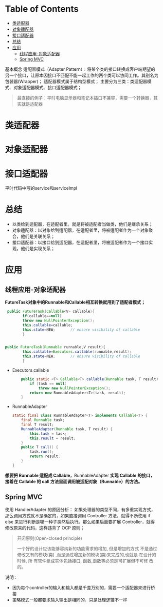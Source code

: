 # Table of Contents

* [类适配器](#类适配器)
* [对象适配器](#对象适配器)
* [接口适配器](#接口适配器)
* [总结](#总结)
* [应用](#应用)
  * [线程应用-对象适配器](#线程应用-对象适配器)
  * [Spring MVC](#spring-mvc)



基本概念 适配器模式（Adapter Pattern）：将某个类的接口转换成客户端期望的另一个接口，让原本因接口不匹配不能一起工作的两个类可以协同工作。其别名为包装器(Wrapper)； 适配器模式属于结构型模式；
主要分为三类：类适配器模式、对象适配器模式、接口适配器模式；



> 最直接的例子：平时电脑显示器和笔记本插口不兼容，需要一个转换器，其实就是适配器

# 类适配器

# 对象适配器

# 接口适配器

平时代码中写的service和serviceImpl

# 总结

- 以类给到适配器，在适配者里，就是将被适配者当做类，他们是继承关系；
- 对象适配器：以对象给到适配器，在适配者里，将被适配者作为一个对象聚合，他们是关联关系；
- 接口适配器：以接口给到适配器，在适配者里，将被适配者作为一个接口实现，他们是实现关系；

# 应用

## 线程应用-对象适配器

**FutureTask对象中的Runnable和Callable相互转换就用到了适配者模式；**

```java
 public FutureTask(Callable<V> callable){
        if(callable==null)
        throw new NullPointerException();
        this.callable=callable;
        this.state=NEW;       // ensure visibility of callable
        }


public FutureTask(Runnable runnable,V result){
        this.callable=Executors.callable(runnable,result);
        this.state=NEW;       // ensure visibility of callable
        }
```

+ Executors.callable

  ```java
      public static <T> Callable<T> callable(Runnable task, T result) {
          if (task == null)
              throw new NullPointerException();
          return new RunnableAdapter<T>(task, result);
      }
  ```

+ RunnableAdapter

  ```java
  static final class RunnableAdapter<T> implements Callable<T> {
      final Runnable task;
      final T result;
      RunnableAdapter(Runnable task, T result) {
          this.task = task;
          this.result = result;
      }
      public T call() {
          task.run();
          return result;
      }
  }
  ```

**想要把 Runnable 适配成 Callable**，RunnableAdapter **实现 Callable 的接口，接着在 Callable 的 call 方法里面调用被适配对象（Runnable）的方法。**

## Spring MVC

使用 HandlerAdapter 的原因分析： 如果处理器的类型不同，有多重实现方式，那么调用方式就不是确定的，如果直接调用 Controller 方法，就得不断使用 if else 来进行判断是哪一种子类然后执行。那么如果后面要扩展
Controller，就得修改原来的代码，这样违背了 OCP 原则；

> 开闭原则(Open-closed principle)
>
>  一个好的设计应该能够容纳新的功能需求的增加, 但是增加的方式 不是通过 修改又有的模块(类) ,而是通过增加新的模块(类)来完成的,也就是 在设计的时候, 所 有软件组成实体包括接口, 函数,函数等必须是可扩展但不可修 改的。



说明：

+ 因为每个controller的输入和输入都是千差万别的，需要一个适配器来进行桥接
+ 策略模式一般都要求输入输出是相同的，只是处理逻辑不一样

